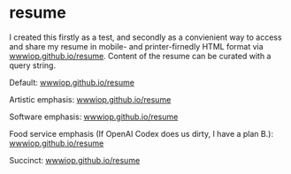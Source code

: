 # resume

I created this firstly as a test, and secondly as a convienient way to access and share my resume in mobile- and printer-firnedly HTML format via [wwwiop.github.io/resume](https://wwwiop.github.io/resume). Content of the resume can be curated with a query string.

Default: [wwwiop.github.io/resume](https://wwwiop.github.io/resume)

Artistic emphasis: [wwwiop.github.io/resume](https://wwwiop.github.io/resume)

Software emphasis: [wwwiop.github.io/resume](https://wwwiop.github.io/resume?i=bu-ni-si-ss-sl-tc-tm)

Food service emphasis (If OpenAI Codex does us dirty, I have a plan B.): [wwwiop.github.io/resume](https://wwwiop.github.io/resume?i=bu-sb-ex-md-wu-tm)

Succinct: [wwwiop.github.io/resume](https://wwwiop.github.io/resume?i=bu-ni-si-ss-sl)